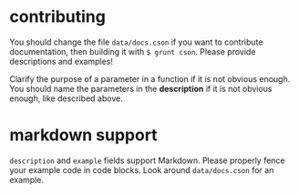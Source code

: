 # contributing

You should change the file `data/docs.cson` if you want to contribute documentation, then building it with `$ grunt cson`.
Please provide descriptions and examples!

Clarify the purpose of a parameter in a function if it is not obvious enough.
You should name the parameters in the **description** if it is not obvious enough, like described above.

# markdown support

`description` and `example` fields support Markdown.
Please properly fence your example code in code blocks. Look around `data/docs.cson` for an example.
